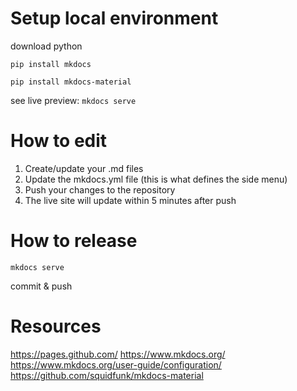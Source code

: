 # Setup local environment

download python

`pip install mkdocs`

`pip install mkdocs-material`

see live preview: 
`mkdocs serve`

# How to edit

1. Create/update your .md files
2. Update the mkdocs.yml file (this is what defines the side menu)
3. Push your changes to the repository
4. The live site will update within 5 minutes after push

# How to release

`mkdocs serve`

commit & push

# Resources

https://pages.github.com/
https://www.mkdocs.org/
https://www.mkdocs.org/user-guide/configuration/
https://github.com/squidfunk/mkdocs-material
